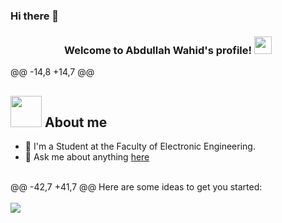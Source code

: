 ### Hi there 👋
<h3 align="center">
  Welcome to Abdullah Wahid's profile!
  <img src="https://media.giphy.com/media/hvRJCLFzcasrR4ia7z/giphy.gif" width="28">
</h3>

@@ -14,8 +14,7 @@

## <picture><img src = "https://github.com/7oSkaaa/7oSkaaa/blob/main/Images/about_me.gif?raw=true" width = 50px></picture> About me

- 🏢 I'm a Student at the Faculty of Electronic Engineering.
- 💬  Ask me about anything [here](https://www.linkedin.com/in/abdullahwahid/)

<br>
@@ -42,7 +41,7 @@ Here are some ideas to get you started:
<br>
<br>
<div width=400px>

<a href="https://komarev.com/ghpvc/?username=Abdullah Wahidm&style=for-the-badge">
    <img center="left" src="https://komarev.com/ghpvc/?username=Abdullah-Wahid&style=for-the-badge">
</a>
</div>
